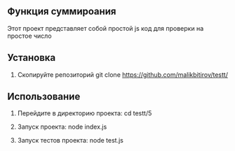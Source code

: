 ## Функция суммироания
Этот проект представляет собой простой js код для проверки на простое число

## Установка
1. Скопируйте репозиторий 
git clone https://github.com/malikbitirov/testt/

## Использование
1. Перейдите в директорию проекта:
cd testt/5

2. Запуск проекта:
node index.js

3. Запуск тестов проекта:
node test.js
